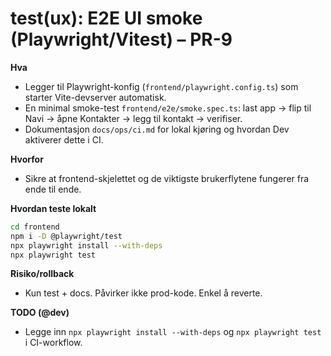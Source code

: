 # test(ux): E2E UI smoke (Playwright/Vitest) – PR-9

**Hva**
- Legger til Playwright-konfig (`frontend/playwright.config.ts`) som starter Vite-devserver automatisk.
- En minimal smoke-test `frontend/e2e/smoke.spec.ts`: last app → flip til Navi → åpne Kontakter → legg til kontakt → verifiser.
- Dokumentasjon `docs/ops/ci.md` for lokal kjøring og hvordan Dev aktiverer dette i CI.

**Hvorfor**
- Sikre at frontend-skjelettet og de viktigste brukerflytene fungerer fra ende til ende.

**Hvordan teste lokalt**
```bash
cd frontend
npm i -D @playwright/test
npx playwright install --with-deps
npx playwright test
```

**Risiko/rollback**
- Kun test + docs. Påvirker ikke prod-kode. Enkel å reverte.

**TODO (@dev)**
- Legge inn `npx playwright install --with-deps` og `npx playwright test` i CI-workflow.